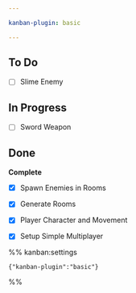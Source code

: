 ```yaml
---

kanban-plugin: basic

---
```


## To Do

- [ ] Slime Enemy


## In Progress

- [ ] Sword Weapon


## Done

**Complete**
- [x] Spawn Enemies in Rooms
- [x] Generate Rooms
- [x] Player Character and Movement
- [x] Setup Simple Multiplayer




%% kanban:settings
```
{"kanban-plugin":"basic"}
```
%%